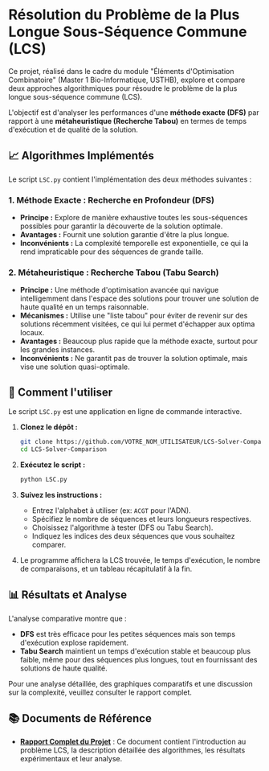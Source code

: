 # Résolution du Problème de la Plus Longue Sous-Séquence Commune (LCS)

Ce projet, réalisé dans le cadre du module "Éléments d'Optimisation Combinatoire" (Master 1 Bio-Informatique, USTHB), explore et compare deux approches algorithmiques pour résoudre le problème de la plus longue sous-séquence commune (LCS).

L'objectif est d'analyser les performances d'une **méthode exacte (DFS)** par rapport à une **métaheuristique (Recherche Tabou)** en termes de temps d'exécution et de qualité de la solution.

## 📈 Algorithmes Implémentés

Le script `LSC.py` contient l'implémentation des deux méthodes suivantes :

### 1. Méthode Exacte : Recherche en Profondeur (DFS)
- **Principe :** Explore de manière exhaustive toutes les sous-séquences possibles pour garantir la découverte de la solution optimale.
- **Avantages :** Fournit une solution garantie d'être la plus longue.
- **Inconvénients :** La complexité temporelle est exponentielle, ce qui la rend impraticable pour des séquences de grande taille.

### 2. Métaheuristique : Recherche Tabou (Tabu Search)
- **Principe :** Une méthode d'optimisation avancée qui navigue intelligemment dans l'espace des solutions pour trouver une solution de haute qualité en un temps raisonnable.
- **Mécanismes :** Utilise une "liste tabou" pour éviter de revenir sur des solutions récemment visitées, ce qui lui permet d'échapper aux optima locaux.
- **Avantages :** Beaucoup plus rapide que la méthode exacte, surtout pour les grandes instances.
- **Inconvénients :** Ne garantit pas de trouver la solution optimale, mais vise une solution quasi-optimale.

## 🚀 Comment l'utiliser

Le script `LSC.py` est une application en ligne de commande interactive.

1.  **Clonez le dépôt :**
    ```bash
    git clone https://github.com/VOTRE_NOM_UTILISATEUR/LCS-Solver-Comparison.git
    cd LCS-Solver-Comparison
    ```

2.  **Exécutez le script :**
    ```bash
    python LSC.py
    ```

3.  **Suivez les instructions :**
    - Entrez l'alphabet à utiliser (ex: `ACGT` pour l'ADN).
    - Spécifiez le nombre de séquences et leurs longueurs respectives.
    - Choisissez l'algorithme à tester (DFS ou Tabu Search).
    - Indiquez les indices des deux séquences que vous souhaitez comparer.

4.  Le programme affichera la LCS trouvée, le temps d'exécution, le nombre de comparaisons, et un tableau récapitulatif à la fin.

## 📊 Résultats et Analyse

L'analyse comparative montre que :
- **DFS** est très efficace pour les petites séquences mais son temps d'exécution explose rapidement.
- **Tabu Search** maintient un temps d'exécution stable et beaucoup plus faible, même pour des séquences plus longues, tout en fournissant des solutions de haute qualité.

Pour une analyse détaillée, des graphiques comparatifs et une discussion sur la complexité, veuillez consulter le rapport complet.

## 📚 Documents de Référence
- **[Rapport Complet du Projet](./Rapport_Projet_LCS.pdf)** : Ce document contient l'introduction au problème LCS, la description détaillée des algorithmes, les résultats expérimentaux et leur analyse.